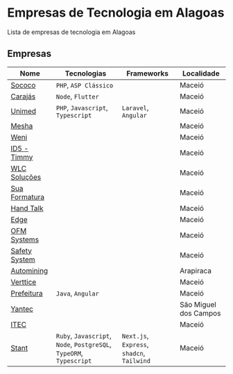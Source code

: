# Empresas de Tecnologia em Alagoas

Lista de empresas de tecnologia em Alagoas

## Empresas

Nome | Tecnologias | Frameworks | Localidade |
---- | ----------- | ---------- | ---------- |
[Sococo](https://www.sococo.com.br/) | `PHP`, `ASP Clássico` | | Maceió |
[Carajás](https://www.carajas.com.br/trabalheconosco) | `Node`, `Flutter` | | Maceió |
[Unimed](https://www.unimed.coop.br/site/web/maceio) | `PHP`, `Javascript`, `Typescript` | `Laravel`, `Angular` | Maceió |
[Mesha](https://mesha.com.br/) |  | | Maceió |
[Weni](https://www.linkedin.com/company/weniai/) | | | Maceió |
[ID5 - Timmy](https://timmy.pro/) | | | Maceió |
[WLC Soluções](https://wlcsolucoes.com.br/) | | | Maceió |
[Sua Formatura](https://suaformatura.com/) | | | Maceió |
[Hand Talk](https://www.handtalk.me/br/) | | | Maceió |
[Edge](https://www.edge.ufal.br/trabalhe-conosco/) | | | Maceió |
[OFM Systems](https://ofm.com.br/) | | | Maceió |
[Safety System](https://safetysystemtechnology.com.br/contato/) | | | Maceió |
[Automining](https://www.automining.com.br/) | | | Arapiraca |
[Verttice](https://www.vertticegr.com.br/) | | | Maceió |
[Prefeitura]() | `Java`, `Angular` | | Maceió |
[Yantec](https://yantec.com.br/index.html) | | | São Miguel dos Campos |
[ITEC](https://www.itec.al.gov.br/) | | | Maceió |
[Stant](https://www.stant.com.br/) | `Ruby`, `Javascript`, `Node`, `PostgreSQL`, `TypeORM`, `Typescript`| `Next.js`, `Express`, `shadcn`, `Tailwind`  | Maceió


